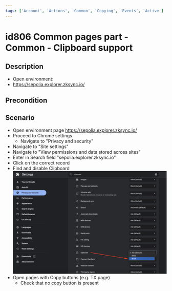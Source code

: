 ```yaml
---
tags: ['Account', 'Actions', 'Common', 'Copying', 'Events', 'Active']
---
```


# id806 Common pages part - Common - Clipboard support 

## Description
  - Open environment:
  - https://sepolia.explorer.zksync.io/

## Precondition


## Scenario
- Open environment page https://sepolia.explorer.zksync.io/
- Proceed to Chrome settings
    - Navigate to "Privacy and security"
- Navigate to "Site settings"
- Navigate to  "View permissions and data stored across sites"
- Enter in Search field "sepolia.explorer.zksync.io"
- Click on the correct record
- Find and disable Clipboard
  ![Screenshot](../../../../static/img/Common/Common_pages_part/id806_1.png)
- Open pages with Copy buttons (e.g. TX page)
    - Check that no copy button is present
